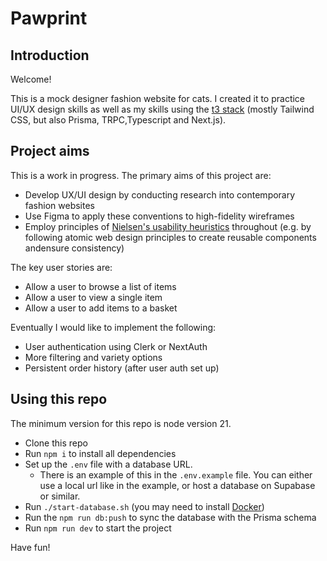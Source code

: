 # Pawprint
## Introduction
Welcome! 

This is a mock designer fashion website for cats. I created it to practice UI/UX design skills as well as my skills using the [t3 stack](https://create.t3.gg/) (mostly Tailwind CSS, but also Prisma, TRPC,Typescript and Next.js). 

## Project aims
This is a work in progress. The primary aims of this project are:
- Develop UX/UI design by conducting research into contemporary fashion websites
- Use Figma to apply these conventions to high-fidelity wireframes
- Employ principles of [Nielsen's usability heuristics](https://www.nngroup.com/articles/ten-usability-heuristics/) throughout (e.g. by following atomic web design principles to create reusable components andensure consistency)

The key user stories are:
- Allow a user to browse a list of items
- Allow a user to view a single item
- Allow a user to add items to a basket


Eventually I would like to implement the following:
- User authentication using Clerk or NextAuth
- More filtering and variety options
- Persistent order history (after user auth set up)


## Using this repo
The minimum version for this repo is node version 21.

- Clone this repo
- Run `npm i` to install all dependencies
- Set up the `.env` file with a database URL. 
    - There is an example of this in the `.env.example` file. You can either use a local url like in the example, or host a database on Supabase or similar. 
- Run `./start-database.sh` (you may need to install [Docker](https://docs.docker.com/get-docker/))
- Run the `npm run db:push` to sync the database with the Prisma schema
- Run `npm run dev` to start the project

Have fun!

